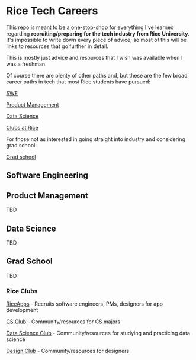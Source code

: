 # Rice Tech Careers

This repo is meant to be a one-stop-shop for everything I've learned regarding **recruiting/preparing for the tech industry from Rice University**.
It's impossible to write down every piece of advice, so most of this will be links to resources that go further in detail.

This is mostly just advice and resources that I wish was available when I was a freshman.

Of course there are plenty of other paths and, but these are the few broad career paths in tech that most Rice students have pursued:

[SWE](#software-engineering)

[Product Management](#product-management)

[Data Science](#data-science)

[Clubs at Rice](#rice-clubs)


For those not as interested in going straight into industry and considering grad school:

[Grad school](#grad-school)

## Software Engineering



## Product Management

TBD

## Data Science

TBD

## Grad School

TBD

### Rice Clubs

[RiceApps](http://riceapps.org/) - Recruits software engineers, PMs, designers for app development

[CS Club](http://csclub.rice.edu/) - Community/resources for CS majors

[Data Science Club](https://datasci.rice.edu/) - Community/resources for studying and practicing data science

[Design Club](__) - Community/resources for designers


